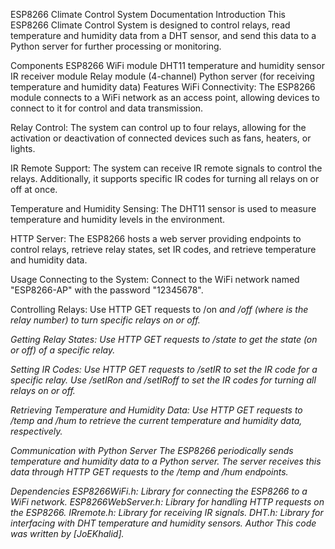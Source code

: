 ESP8266 Climate Control System Documentation
Introduction
This ESP8266 Climate Control System is designed to control relays, read temperature and humidity data from a DHT sensor, and send this data to a Python server for further processing or monitoring.

Components
ESP8266 WiFi module
DHT11 temperature and humidity sensor
IR receiver module
Relay module (4-channel)
Python server (for receiving temperature and humidity data)
Features
WiFi Connectivity: The ESP8266 module connects to a WiFi network as an access point, allowing devices to connect to it for control and data transmission.

Relay Control: The system can control up to four relays, allowing for the activation or deactivation of connected devices such as fans, heaters, or lights.

IR Remote Support: The system can receive IR remote signals to control the relays. Additionally, it supports specific IR codes for turning all relays on or off at once.

Temperature and Humidity Sensing: The DHT11 sensor is used to measure temperature and humidity levels in the environment.

HTTP Server: The ESP8266 hosts a web server providing endpoints to control relays, retrieve relay states, set IR codes, and retrieve temperature and humidity data.

Usage
Connecting to the System: Connect to the WiFi network named "ESP8266-AP" with the password "12345678".

Controlling Relays: Use HTTP GET requests to /on<i> and /off<i> (where <i> is the relay number) to turn specific relays on or off.

Getting Relay States: Use HTTP GET requests to /state<i> to get the state (on or off) of a specific relay.

Setting IR Codes: Use HTTP GET requests to /setIR<i> to set the IR code for a specific relay. Use /setIRon and /setIRoff to set the IR codes for turning all relays on or off.

Retrieving Temperature and Humidity Data: Use HTTP GET requests to /temp and /hum to retrieve the current temperature and humidity data, respectively.

Communication with Python Server
The ESP8266 periodically sends temperature and humidity data to a Python server. The server receives this data through HTTP GET requests to the /temp and /hum endpoints.

Dependencies
ESP8266WiFi.h: Library for connecting the ESP8266 to a WiFi network.
ESP8266WebServer.h: Library for handling HTTP requests on the ESP8266.
IRremote.h: Library for receiving IR signals.
DHT.h: Library for interfacing with DHT temperature and humidity sensors.
Author
This code was written by [JoEKhalid].
